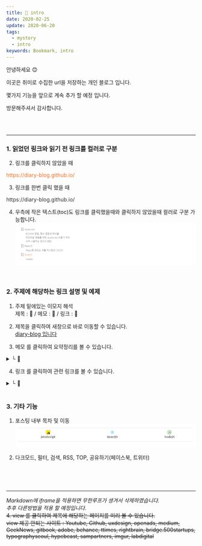 ```yaml
---
title: 🙌 intro
date: 2020-02-25
update: 2020-06-20
tags:
  - mystory
  - intro
keywords: Bookmark, intro
---
```



안녕하세요 😊  

이곳은 취미로 수집한 url을 저장하는 개인 블로그 입니다.  

몇가지 기능을 앞으로 계속 추가 할 예정 입니다.

방문해주셔서 감사합니다.

<br/><br/>

***

### 1. 읽었던 링크와 읽기 전 링크를 컬러로 구분

2. 링크를 클릭하지 않았을 때  
<p style="color: #f87325">https://diary-blog.github.io/</p>

3. 링크를 한번 클릭 했을 때  
<p style="color: #333">https://diary-blog.github.io/</p>

4. 우측에 작은 텍스트(toc)도 링크를 클릭했을때와 클릭하지 않았을때 컬러로 구분 가능합니다.
![](./image/bookmark-2.png)

<br>

### 2. 주제에 해당하는 링크 설명 및 예제

1. 주제 밑에있는 이모지 해석  
제목 : 📄  / 메모 : 📝  / 링크 : 🔗  

2. 제목을 클릭하여 새창으로 바로 이동할 수 있습니다.  
[diary-blog 입니다](https://diary-blog.github.io)

3. 메모 를 클릭하여 요약정리를 볼 수 있습니다.  

<details><summary> └ 📝 </summary> <br/>
- Gatsbyjs로 만들고 Github page로 배포한 개인 블로그 입니다. <br/><br/>
</details>

4. 링크 를 클릭하여 관련 링크를 볼 수 있습니다.  

<details><summary> └ 🔗 </summary>

- [개인 블로그](https://diary-blog.github.io)
</details>

<br/>

### 3. 기타 기능

1. 포스팅 내부 목차 및 이동
![](./image/bookmark-1.png)

2. 다크모드, 필터, 검색, RSS, TOP, 공유하기(페이스북, 트위터)


<br/>
<br/>
<br/>

***

*Markdown에 iframe을 적용하면 무한루프가 생겨서 삭제하였습니다.  
추후 다른방법을 적용 할 예정입니다.*  
~~4. view 를 클릭하여 제목에 해당하는 페이지를 미리 볼 수 있습니다.~~  
~~view 제공 안되는 사이트 :
 Youtube, Github, uxdesign, openads, medium, GeekNews, gitbook,
 adobe, behance, ttimes, rightbrain, bridge.500startups, typographyseoul, hypebeast, sampartners, imgur, labdigital~~




